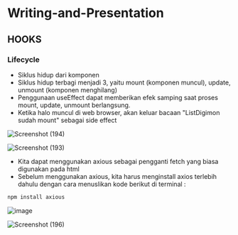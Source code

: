 # Writing-and-Presentation

## **HOOKS**
### **Lifecycle**
- Siklus hidup dari komponen
- Siklus hidup terbagi menjadi 3, yaitu mount (komponen muncul), update, unmount (komponen menghilang)
- Penggunaan useEffect dapat memberikan efek samping saat proses mount, update, unmount berlangsung. 
- Ketika halo muncul di web browser, akan keluar bacaan "ListDigimon sudah mount" sebagai side effect

![Screenshot (194)](https://user-images.githubusercontent.com/85721113/199001373-5e3469dd-cad5-49fa-9bb0-85d553118203.png)

![Screenshot (193)](https://user-images.githubusercontent.com/85721113/199001661-8905c9e3-7714-4b0e-8107-c164b615f301.png)

- Kita dapat menggunakan axious sebagai pengganti fetch yang biasa digunakan pada html
- Sebelum menggunakan axious, kita harus menginstall axios terlebih dahulu dengan cara menuslikan kode berikut di terminal :
```html
npm install axious
```
![image](https://user-images.githubusercontent.com/85721113/199010757-7a5e7d8f-d003-4b36-ad57-24984a01a50d.png)

![Screenshot (196)](https://user-images.githubusercontent.com/85721113/199010957-9a15b451-8b45-44d5-8012-70328a5c6196.png)





